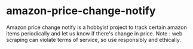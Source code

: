# amazon-price-change-notify
Amazon price change notify is a hobbyist project to track certain amazon items periodically and let us know if there's change in price. Note :  web scraping can violate terms of service, so use responsibly and ethically. 
